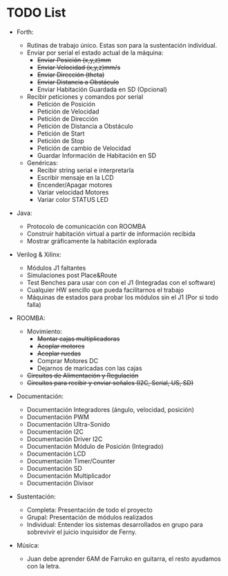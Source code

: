 # TODO List
* Forth:
	* Rutinas de trabajo único. Estas son para la sustentación individual.
	* Enviar por serial el estado actual de la máquina:
		* ~~Enviar Posición (x,y,z)mm~~
		* ~~Enviar Velocidad (x,y,z)mm/s~~
		* ~~Enviar Dirección (theta)~~
		* ~~Enviar Distancia a Obstáculo~~
		* Enviar Habitación Guardada en SD (Opcional)
	* Recibir peticiones y comandos por serial
		* Petición de Posición
		* Petición de Velocidad
		* Petición de Dirección
		* Petición de Distancia a Obstáculo
		* Petición de Start
		* Petición de Stop
		* Petición de cambio de Velocidad
		* Guardar Información de Habitación en SD
	* Genéricas:
		* Recibir string serial e interpretarla
		* Escribir mensaje en la LCD
		* Encender/Apagar motores
		* Variar velocidad Motores
		* Variar color STATUS LED
* Java:
	* Protocolo de comunicación con ROOMBA
	* Construir habitación virtual a partir de información recibida
	* Mostrar gráficamente la habitación explorada

* Verilog & Xilinx:
	* Módulos J1 faltantes
	* Simulaciones post Place&Route
	* Test Benches para usar con con el J1 (Integradas con el software)
	* Cualquier HW sencillo que pueda facilitarnos el trabajo
	* Máquinas de estados para probar los módulos sin el J1 (Por si todo falla)

* ROOMBA:
	* Movimiento:
		* ~~Montar cajas multiplicadoras~~
		* ~~Acoplar motores~~
		* ~~Acoplar ruedas~~
		* Comprar Motores DC
		* Dejarnos de maricadas con las cajas
	* ~~Circuitos de Alimentación y Regulación~~
	* ~~Circuitos para recibir y enviar señales (I2C, Serial, US, SD)~~

* Documentación:
	* Documentación Integradores (ángulo, velocidad, posición)
	* Documentación PWM
	* Documentación Ultra-Sonido
	* Documentación I2C
	* Documentación Driver I2C
	* Documentación Módulo de Posición (Integrado)
	* Documentación LCD
	* Documentación Timer/Counter
	* Documentación SD
	* Documentación Multiplicador
	* Documentación Divisor

* Sustentación:
	* Completa: Presentación de todo el proyecto
	* Grupal: Presentación de módulos realizados
	* Individual: Entender los sistemas desarrollados en grupo para sobrevivir el juicio inquisidor de Ferny.
* Música:
	* Juan debe aprender 6AM de Farruko en guitarra, el resto ayudamos con la letra.

